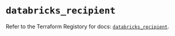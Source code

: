 # `databricks_recipient`

Refer to the Terraform Registory for docs: [`databricks_recipient`](https://www.terraform.io/docs/providers/databricks/r/recipient).
